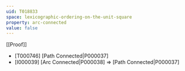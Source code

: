 ```yaml
---
uid: T018833
space: lexicographic-ordering-on-the-unit-square
property: arc-connected
value: false
---
```

[[Proof]]

* [T000746] [Path Connected|P000037]
* [I000039] [Arc Connected|P000038] => [Path Connected|P000037]


